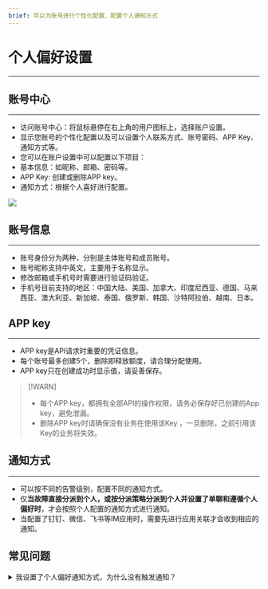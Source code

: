 ```yaml
---
brief: 可以为账号进行个性化配置、配置个人通知方式
---
```


# 个人偏好设置

---

## 账号中心
---
- 访问账号中心：将鼠标悬停在右上角的用户图标上，选择账户设置。
- 显示您账号的个性化配置以及可以设置个人联系方式、账号密码、APP Key、通知方式等。
- 您可以在账户设置中可以配置以下项目：
- 基本信息：如昵称、邮箱、密码等。
- APP Key: 创建或删除APP key。
- 通知方式：根据个人喜好进行配置。

![](https://fcdoc.github.io/img/CqPJGldQsfI5kyyYGAFno50wbTJB4VV0Wz4Hb8IqXpc.avif)

## 账号信息
---
- 账号身份分为两种，分别是主体账号和成员账号。
- 账号昵称支持中英文，主要用于名称显示。
- 修改邮箱或手机号时需要进行验证码验证。
- 手机号目前支持的地区：中国大陆、美国、加拿大、印度尼西亚、德国、马来西亚、澳大利亚、新加坡、泰国、俄罗斯、韩国、沙特阿拉伯、越南、日本。

## APP key
---
- APP key是API请求时重要的凭证信息。
- 每个账号最多创建5个，删除即释放额度，请合理分配使用。
- APP key只在创建成功时显示值，请妥善保存。

> [!WARN]
> - 每个APP key，都拥有全部API的操作权限，请务必保存好已创建的App key，避免泄漏。
> - 删除APP key时请确保没有业务在使用该Key ，一旦删除，之前引用该Key的业务将失效。

## 通知方式
---
- 可以按不同的告警级别，配置不同的通知方式。
- 仅**当故障直接分派到个人，或按分派策略分派到个人并设置了单聊和遵循个人偏好时**，才会按照个人配置的通知方式进行通知。
- 当配置了钉钉、微信、飞书等IM应用时，需要先进行应用关联才会收到相应的通知。


## 常见问题

<details>
<summary>我设置了个人偏好通知方式，为什么没有触发通知？</summary>
Flashduty如何分派人员并进行通知，仅依赖分派策略的设置。这意味着，如果您没有设置分派策略，故障触发时是没有通知的。

其次，分派策略单聊通知渠道支持两种设定，一种是“遵循个人偏好”，一种是“遵循统一设定”。仅在“遵循个人偏好”设定下，会按照您的设置进行个性化通知。如果您选择了“遵循统一设定”，所有人将遵照这个设定进行通知，而不是每个人的偏好设置。

前往 协作空间详情=>分派策略 中，查看您的具体设定。
</details>